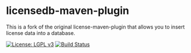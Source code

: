 # licensedb-maven-plugin

This is a fork of the original license-maven-plugin that allows you to insert license data into a database.

[![License: LGPL v3](https://img.shields.io/badge/License-LGPL%20v3-blue.svg)](https://www.gnu.org/licenses/lgpl-3.0)
[![Build Status](https://api.travis-ci.org/mbogner/licensedb-maven-plugin-parent.svg)](https://travis-ci.org/mbogner/licensedb-maven-plugin-parent#)

